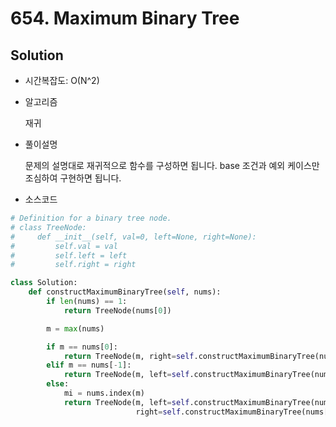 # 654. Maximum Binary Tree

## Solution

- 시간복잡도: O(N^2)

- 알고리즘

  재귀

- 풀이설명

  문제의 설명대로 재귀적으로 함수를 구성하면 됩니다. base 조건과 예외 케이스만 조심하여 구현하면 됩니다.

- 소스코드

```python
# Definition for a binary tree node.
# class TreeNode:
#     def __init__(self, val=0, left=None, right=None):
#         self.val = val
#         self.left = left
#         self.right = right

class Solution:
    def constructMaximumBinaryTree(self, nums):
        if len(nums) == 1:
            return TreeNode(nums[0])

        m = max(nums)

        if m == nums[0]:
            return TreeNode(m, right=self.constructMaximumBinaryTree(nums[1:]))
        elif m == nums[-1]:
            return TreeNode(m, left=self.constructMaximumBinaryTree(nums[:-1]))
        else:
            mi = nums.index(m)
            return TreeNode(m, left=self.constructMaximumBinaryTree(nums[:mi]),
                            right=self.constructMaximumBinaryTree(nums[mi+1:]))
```

